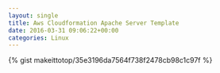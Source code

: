 ```yaml
---
layout: single                                                                                                              
title: Aws Cloudformation Apache Server Template                                                                                                                       
date: 2016-03-31 09:06:22+00:00                                                                                                                        
categories: Linux                                                                                                                
---                                                                                                                              
```


{% gist makeittotop/35e3196da7564f738f2478cb98c1c97f %}                                                                                                           

